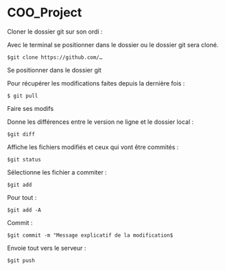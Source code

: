 # COO_Project


Cloner le dossier git sur son ordi : 

Avec le terminal se positionner dans le dossier ou le dossier git sera cloné.

	$git clone https://github.com/…

Se positionner dans le dossier git

Pour récupérer les modifications faites depuis la dernière fois : 

	$ git pull

Faire ses modifs

Donne les différences entre le version ne ligne et le dossier local : 

	$git diff

Affiche les fichiers modifiés et ceux qui vont être commités : 

	$git status

Sélectionne les fichier a commiter : 

	$git add

Pour tout : 

	$git add -A

Commit : 

	$git commit -m "Message explicatif de la modification$

Envoie tout vers le serveur : 

	$git push

